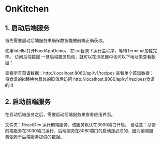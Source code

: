 # OnKitchen

## 1. 启动后端服务
首先需要启动后端服务来确保数据能被前端正确获取。

使用IntelliJ打开FoodAppDemo。
在src目录下运行主程序，等待Terminal加载完毕。
访问后端数据
一旦后端服务启动，就可以在浏览器中访问以下地址来查看数据：

查看所有菜谱数据：http://localhost:8080/api/v1/recipes
查看单个菜谱数据：将食谱的id替换为具体的ID值后访问 http://localhost:8080/api/v1/recipes/食谱的id

## 2. 启动前端服务
在启动后端服务之后，需要启动前端服务来查看应用界面。

文件夹：ReactDev
运行前端服务，该服务默认在3000端口开启。
请注意：尽管前端服务在3000端口运行，后端服务在8080端口的启动是必须的，因为前端服务依赖于后端服务提供的数据。